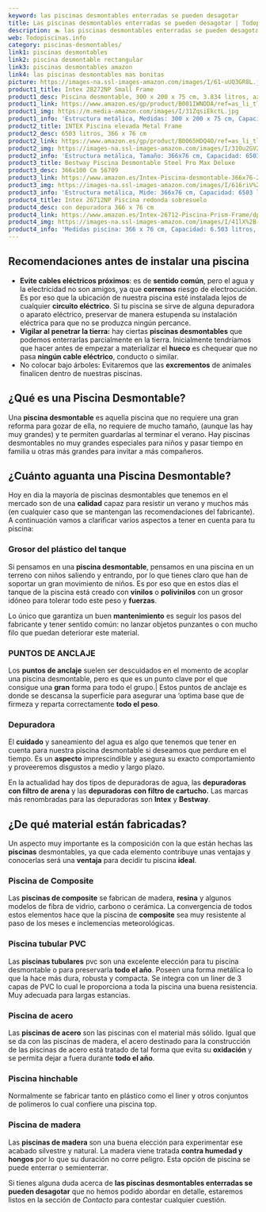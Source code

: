 ```yaml
---
keyword: las piscinas desmontables enterradas se pueden desagotar
title: Las piscinas desmontables enterradas se pueden desagotar | Todopiscinas.info
description: 🏊 las piscinas desmontables enterradas se pueden desagotar Ideales para este verano 2021. Aquí puedes comprar las piscinas desmontables enterradas se pueden desagotar y comparar con otras similares. No dejes escapar las piscinas desmontables enterradas se pueden desagotar a un precio realmente tentador.
web: Todopiscinas.info
category: piscinas-desmontables/
link1: piscinas desmontables
link2: piscina desmontable rectangular
link3: piscinas desmontables amazon
link4: las piscinas desmontables mas bonitas
picture: https://images-na.ssl-images-amazon.com/images/I/61-uUQ3GR8L.jpg
product1_title: Intex 28272NP Small Frame
product1_desc: Piscina desmontable, 300 x 200 x 75 cm, 3.834 litros, azul
product1_link: https://www.amazon.es/gp/product/B001IWNDDA/ref=as_li_tl?ie=UTF8&camp=3638&creative=24630&creativeASIN=B001IWNDDA&linkCode=as2&tag=todopiscinas0e-21&linkId=25b9d647487c889cb6ef56ed63f50ca1
product1_img: https://m.media-amazon.com/images/I/31ZqsiEkctL.jpg
product1_info: 'Estructura metálica, Medidas: 300 x 200 x 75 cm, Capacidad: 3.834 litros, Para 6 personas (+ 6 años), Fácil montaje, Forma rectangular'
product2_title: INTEX Piscina elevada Metal Frame
product2_desc: 6503 litros, 366 x 76 cm
product2_link: https://www.amazon.es/gp/product/B0065HDQ4O/ref=as_li_tl?ie=UTF8&camp=3638&creative=24630&creativeASIN=B0065HDQ4O&linkCode=as2&tag=todopiscinas0e-21&linkId=ed2430e3ba564d3527ee103df33ed7b3
product2_img: https://images-na.ssl-images-amazon.com/images/I/31Ou2GV2SAL.jpg
product2_info: 'Estructura metálica, Tamaño: 366x76 cm, Capacidad: 6503 litros, Forma circular, De 4 a 7 personas (+6 años)'
product3_title: Bestway Piscina Desmontable Steel Pro Max Deluxe
product3_desc: 366x100 Cm 56709
product3_link: https://www.amazon.es/Intex-Piscina-desmontable-366x76-28210NP/dp/B0065HDQ4O?__mk_es_ES=%C3%85M%C3%85%C5%BD%C3%95%C3%91&crid=25UQGV9HG2INI&dchild=1&keywords=piscinas+desmontables&qid=1615854176&sprefix=piscinas+dem%2Caps%2C201&sr=8-5&linkCode=ll1&tag=todopiscinas0e-21&linkId=34f200977c6cbaab1f3f4d9ac0e64755&language=es_ES&ref_=as_li_ss_tl
product3_img: https://images-na.ssl-images-amazon.com/images/I/616riV%2BiY3L.jpg
product3_info: 'Estructura metálica, Mide: 366x76 cm, Capacidad: 6503 litros, De 4 a 7 personas mayores de 6 años, Forma circular, Tecnología Super-Tough'
product4_title: Intex 26712NP Piscina redonda sobresuelo
product4_desc: con depuradora 366 x 76 cm
product4_link: https://www.amazon.es/Intex-26712-Piscina-Prism-Frame/dp/B07FB823GL?__mk_es_ES=%C3%85M%C3%85%C5%BD%C3%95%C3%91&dchild=1&keywords=piscinas+desmontables+con+depuradora&qid=1615936418&sr=8-5&linkCode=ll1&tag=todopiscinas0e-21&linkId=d98699de7830cd471766fa1daa36de34&language=es_ES&ref_=as_li_ss_tl
product4_img: https://images-na.ssl-images-amazon.com/images/I/41lX%2B-YpibL.jpg
product4_info: 'Medidas piscina: 366 x 76 cm, Capacidad: 6.503 litros, Incluye depuradora de cartucha A, Lona resistente triple capa'
---
```



<external-banner></external-banner>



## Recomendaciones antes de instalar una piscina



*   **Evite cables eléctricos próximos**: es de **sentido común**, pero el agua y la electricidad no son amigos, ya que **corremos** riesgo de electrocución. Es por eso que la ubicación de nuestra piscina esté instalada lejos de cualquier **circuito eléctrico**. Si tu piscina se sirve de alguna depuradora o aparato eléctrico, preservar de manera estupenda su instalación eléctrica para que no se produzca ningún percance.
*   **Vigilar al penetrar la tierra:** hay ciertas **piscinas desmontables** que podemos enterrarlas parcialmente en la tierra. Inicialmente tendríamos que hacer antes de empezar a materializar el **hueco** es chequear que no pasa **ningún cable eléctrico**, conducto o similar.
*   No colocar bajo árboles: Evitaremos que las **excrementos** de animales finalicen dentro de nuestras piscinas.
## ¿Qué es una Piscina Desmontable?

Una **piscina desmontable** es aquella piscina que no requiere una gran reforma para gozar de ella, no requiere de mucho tamaño, (aunque las hay muy grandes) y te permiten guardarlas al terminar el verano. Hay piscinas desmontables no muy grandes especiales para niños y pasar tiempo en familia u otras más grandes para invitar a más compañeros.


## ¿Cuánto aguanta una Piscina Desmontable?

Hoy en dia la mayoría de piscinas desmontables que tenemos en el mercado son de una **calidad** capaz para resistir un verano y muchos más (en cualquier caso que se mantengan las recomendaciones del fabricante). A continuación vamos a clarificar varios aspectos a tener en cuenta para tu piscina:


### Grosor del plástico del tanque

Si pensamos en una **piscina desmontable**, pensamos en una piscina en un terreno con niños saliendo y entrando, por lo que tienes claro que han de soportar un gran movimiento de niños. Es por eso que en estos días el tanque de la piscina está creado con **vinilos** o **polivinilos** con un grosor idóneo para tolerar todo este peso y **fuerzas**.

Lo único que garantiza un	 buen **mantenimiento** es seguir los pasos del fabricante y tener sentido común: no lanzar objetos punzantes o con mucho filo que puedan deteriorar este material.


### PUNTOS DE ANCLAJE

Los **puntos de anclaje** suelen ser descuidados en el momento de acoplar una piscina desmontable, pero  es que es un punto clave por el que consigue una **gran** forma para todo el grupo.| Estos puntos de anclaje es donde se descansa la superficie para asegurar una ’optima base que de firmeza y reparta correctamente **todo el peso**.

<stats-list :link1=link1 :link2=link2 :link3=link3 :link4=link4 :category=category></stats-list>

<brand-panel :title=product1_title :desc=product1_desc :img=product1_img :link=product1_link></brand-panel>


### Depuradora

El **cuidado** y saneamiento del agua es algo que tenemos que tener en cuenta para nuestra piscina desmontable si deseamos que perdure en el tiempo. Es un **aspecto** imprescindible y asegura su exacto comportamiento y proveeremos disgustos a medio y largo plazo.

En la actualidad hay dos tipos de depuradoras de agua, las **depuradoras con filtro de arena** y  las **depuradoras** **con filtro de cartucho.** Las marcas más renombradas para las depuradoras son **Intex** y **Bestway**.


## ¿De qué material están fabricadas?

Un aspecto muy importante es la composición con la que están hechas las **piscinas** desmontables, ya que cada elemento contribuye unas ventajas y conocerlas  será una **ventaja** para decidir tu piscina **ideal**.


### Piscina de Composite

Las **piscinas de composite** se fabrican de madera, **resina** y algunos modelos de fibra de vidrio, carbono o cerámica. La convergencia de todos estos elementos hace que la piscina de **composite** sea muy resistente al paso de los meses e inclemencias meteorológicas.


### Piscina tubular PVC

Las **piscinas tubulares** pvc son una excelente elección para tu piscina desmontable o para preservarla **todo el año**. Poseen una forma metálica lo que la hace más dura, robusta y compacta. Se integra con un liner de 3 capas de PVC lo cual le proporciona a toda la piscina una buena resistencia. Muy adecuada para largas estancias.


### Piscina de acero

Las **piscinas de acero** son las piscinas con el material más sólido. Igual que se da con las piscinas de madera, el acero destinado para la construcción de las piscinas de acero está tratado de tal forma que evita su **oxidación** y se permita dejar a fuera durante **todo el año**.


### Piscina hinchable

 Normalmente se fabricar tanto en plástico como el liner y otros conjuntos de polímeros lo cual confiere una piscina top.


### Piscina de madera

Las **piscinas de madera** son una buena elección para experimentar ese acabado silvestre y natural. La madera viene tratada **contra humedad y hongos** por lo que su duración no corre peligro. Esta opción de piscina se puede enterrar o semienterrar.

Si tienes alguna duda acerca de **las piscinas desmontables enterradas se pueden desagotar** que no hemos podido abordar en detalle, estaremos listos en la sección de _Contacto_ para contestar cualquier cuestión.